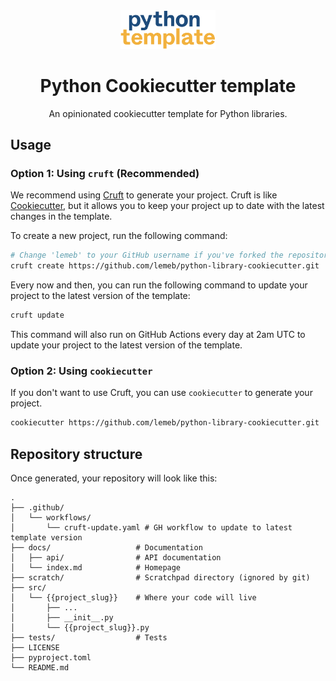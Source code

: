 <div align="center">
    <img alt="Python Cookiecutter template." src="logo.png" style="width: 30%;">
    <h1 align="center">Python Cookiecutter template</h1>
</div>

<p align="center">
    An opinionated cookiecutter template for Python libraries.
</p>

## Usage

### Option 1: Using `cruft` (Recommended)

We recommend using [Cruft](https://cruft.github.io/cruft/) to generate your
project. Cruft is like
[Cookiecutter](https://cookiecutter.readthedocs.io/en/stable/), but it allows
you to keep your project up to date with the latest changes in the template.

To create a new project, run the following command:

```bash
# Change 'lemeb' to your GitHub username if you've forked the repository.
cruft create https://github.com/lemeb/python-library-cookiecutter.git
```

Every now and then, you can run the following command to update your project to
the latest version of the template:

```bash
cruft update
```

This command will also run on GitHub Actions every day at 2am UTC to update your
project to the latest version of the template.

### Option 2: Using `cookiecutter`

If you don't want to use Cruft, you can use `cookiecutter` to generate your
project.

```bash
cookiecutter https://github.com/lemeb/python-library-cookiecutter.git
```

## Repository structure

Once generated, your repository will look like this:

```
.
├── .github/
│   └── workflows/
│       └── cruft-update.yaml # GH workflow to update to latest template version
├── docs/                   # Documentation
│   ├── api/                # API documentation
│   └── index.md            # Homepage
├── scratch/                # Scratchpad directory (ignored by git)
├── src/
│   └── {{project_slug}}    # Where your code will live
│       ├── ...
│       ├── __init__.py
│       └── {{project_slug}}.py
├── tests/                  # Tests
├── LICENSE
├── pyproject.toml
└── README.md
```
